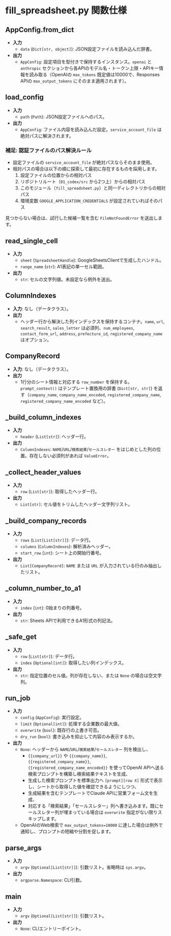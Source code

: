 # fill_spreadsheet.py 関数仕様

## AppConfig.from_dict
- **入力**
  - `data` (`Dict[str, object]`): JSON設定ファイルを読み込んだ辞書。
- **出力**
  - `AppConfig`: 設定項目を型付きで保持するインスタンス。`openai` と `anthropic` セクションから各APIのモデル名・トークン上限・APIキー情報を読み取る（OpenAIの `max_tokens` 既定値は10000で、Responses APIの `max_output_tokens` にそのまま適用されます）。

## load_config
- **入力**
  - `path` (`Path`): JSON設定ファイルへのパス。
- **出力**
  - `AppConfig`: ファイル内容を読み込んだ設定。`service_account_file` は絶対パスに解決されます。

### 補足: 認証ファイルのパス解決ルール
- 設定ファイルの `service_account_file` が絶対パスならそのまま使用。
- 相対パスの場合は以下の順に探索して最初に存在するものを採用します。
  1. 設定ファイルの位置からの相対パス
  2. リポジトリルート（`01_codex/src` から2つ上）からの相対パス
  3. このモジュール（`fill_spreadsheet.py`）と同一ディレクトリからの相対パス
  4. 環境変数 `GOOGLE_APPLICATION_CREDENTIALS` が設定されていればそのパス

見つからない場合は、試行した候補一覧を含む `FileNotFoundError` を送出します。

## read_single_cell
- **入力**
  - `sheet` (`SpreadsheetHandle`): GoogleSheetsClientで生成したハンドル。
  - `range_name` (`str`): A1表記の単一セル範囲。
- **出力**
  - `str`: セルの文字列値。未設定なら例外を送出。

## ColumnIndexes
- **入力**: なし（データクラス）。
- **出力**
  - ヘッダー行から解決した列インデックスを保持するコンテナ。`name`, `url`, `search_result`, `sales_letter` は必須列、`num_employees`, `contact_form_url`, `address`, `prefecture_id`, `registered_company_name` はオプション。

## CompanyRecord
- **入力**: なし（データクラス）。
- **出力**
  - 1行分のシート情報と対応する `row_number` を保持する。`prompt_context()` はテンプレート置換用の辞書 (`Dict[str, str]`) を返す（`company_name`, `company_name_encoded`, `registered_company_name`, `registered_company_name_encoded` など）。

## _build_column_indexes
- **入力**
  - `header` (`List[str]`): ヘッダー行。
- **出力**
  - `ColumnIndexes`: `NAME`/`URL`/`検索結果`/`セールスレター` をはじめとした列の位置。存在しない必須列があれば `ValueError`。

## _collect_header_values
- **入力**
  - `row` (`List[str]`): 取得したヘッダー行。
- **出力**
  - `List[str]`: セル値をトリムしたヘッダー文字列リスト。

## _build_company_records
- **入力**
  - `rows` (`List[List[str]]`): データ行。
  - `columns` (`ColumnIndexes`): 解析済みヘッダー。
  - `start_row` (`int`): シート上の開始行番号。
- **出力**
  - `List[CompanyRecord]`: `NAME` または `URL` が入力されている行のみ抽出したリスト。

## _column_number_to_a1
- **入力**
  - `index` (`int`): 0始まりの列番号。
- **出力**
  - `str`: Sheets APIで利用できるA1形式の列記法。

## _safe_get
- **入力**
  - `row` (`List[str]`): データ行。
  - `index` (`Optional[int]`): 取得したい列インデックス。
- **出力**
  - `str`: 指定位置のセル値。列が存在しない、または `None` の場合は空文字列。

## run_job
- **入力**
  - `config` (`AppConfig`): 実行設定。
  - `limit` (`Optional[int]`): 処理する企業数の最大値。
  - `overwrite` (`bool`): 既存行の上書き可否。
  - `dry_run` (`bool`): 書き込みを抑止して内容のみ表示するか。
- **出力**
  - `None`: ヘッダーから `NAME`/`URL`/`検索結果`/`セールスレター` 列を検出し、
    - `{{company_url}}` や `{{company_name}}`, `{{registered_company_name}}`, `{{registered_company_name_encoded}}` を使ってOpenAI APIへ送る検索プロンプトを構築し検索結果テキストを生成、
    - 生成した検索プロンプトを標準出力へ `[prompt][row X]` 形式で表示し、シートから取得した値を確認できるようにしつつ、
    - 生成結果を含むテンプレートでClaude APIに営業フォーム文を生成、
    - 対応する「検索結果」「セールスレター」列へ書き込みます。既にセールスレター列が埋まっている場合は `overwrite` 指定がない限りスキップします。
  - OpenAIのWeb検索で `max_output_tokens=10000` に達した場合は例外で通知し、プロンプトの短縮や分割を促します。

## parse_args
- **入力**
  - `argv` (`Optional[List[str]]`): 引数リスト。省略時は `sys.argv`。
- **出力**
  - `argparse.Namespace`: CLI引数。

## main
- **入力**
  - `argv` (`Optional[List[str]]`): 引数リスト。
- **出力**
  - `None`: CLIエントリーポイント。
